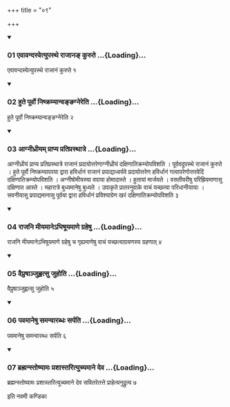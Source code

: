 +++
title = "०९"

+++

<div class="js_include" includetitle="true" newlevelforh1="3" unfilled="" url="/vedAH_yajuH/taittirIyam/sUtram/ApastambaH/shrautam/vishvAsa-prastutiH/14/09/01_evAvandasvetyupasthe_rAjAna~N_kurute.md">
<details open><summary><h3>01 एवावन्दस्वेत्युपस्थे राजानङ् कुरुते ...{Loading}...</h3></summary>

एवावन्दस्वेत्युपस्थे राजानं कुरुते १
</details>
</div>


<div class="js_include" includetitle="true" newlevelforh1="3" unfilled="" url="/vedAH_yajuH/taittirIyam/sUtram/ApastambaH/shrautam/vishvAsa-prastutiH/14/09/02_hute_pUrvo_niShkramyAnva~N~Nagnereti.md">
<details open><summary><h3>02 हुते पूर्वो निष्क्रम्यान्वङ्ङग्नेरेति ...{Loading}...</h3></summary>

हुते पूर्वो निष्क्रम्यान्वङ्ङग्नेरेति २
</details>
</div>


<div class="js_include" includetitle="true" newlevelforh1="3" unfilled="" url="/vedAH_yajuH/taittirIyam/sUtram/ApastambaH/shrautam/vishvAsa-prastutiH/14/09/03_AgnIdhrIyam_prApya_pratiprasthAtre.md">
<details open><summary><h3>03 आग्नीध्रीयम् प्राप्य प्रतिप्रस्थात्रे ...{Loading}...</h3></summary>

आग्नीध्रीयं प्राप्य प्रतिप्रस्थात्रे राजानं प्रदायोत्तरेणाग्नीध्रीयं दक्षिणातिक्रम्योपविशति । पूर्ववदुपस्थे राजानं कुरुते । हुते पूर्वो निष्क्रम्यापरया द्वारा हविर्धानं राजानं प्रपाद्याध्वर्यवे प्रदायोत्तरेण हविर्धानं गत्वापरेणोत्तरवेदिं दक्षिणातिक्रम्योपविशति । अग्नीषोमीयस्या वपाया होमादास्ते । हुतायां मार्जयते । वसतीवरीषु परिह्रियमाणासु दक्षिणात आस्ते । महारात्रे बुध्यमानेषु बुध्यते । उपाकृते प्रातरनुवाके वाचं यच्छत्या परिधानीयायाः । सवनीयासु प्रपाद्यमानासु पूर्वया द्वारा हविर्धानं प्रविश्याग्रेण खरं दक्षिणातिक्रम्योपविशति ३
</details>
</div>


<div class="js_include" includetitle="true" newlevelforh1="3" unfilled="" url="/vedAH_yajuH/taittirIyam/sUtram/ApastambaH/shrautam/vishvAsa-prastutiH/14/09/04_rAjani_mIyamAne-bhiShUyamANe_graheShu.md">
<details open><summary><h3>04 राजनि मीयमानेऽभिषूयमाणे ग्रहेषु ...{Loading}...</h3></summary>

राजनि मीयमानेऽभिषूयमाणे ग्रहेषु च गृह्यमाणेषु वाचं यच्छत्याग्रयणस्य ग्रहणात् ४
</details>
</div>


<div class="js_include" includetitle="true" newlevelforh1="3" unfilled="" url="/vedAH_yajuH/taittirIyam/sUtram/ApastambaH/shrautam/vishvAsa-prastutiH/14/09/05_vaipruShAnjuhvatsu_juhoti.md">
<details open><summary><h3>05 वैप्रुषाञ्जुह्वत्सु जुहोति ...{Loading}...</h3></summary>

वैप्रुषाञ्जुह्वत्सु जुहोति ५
</details>
</div>


<div class="js_include" includetitle="true" newlevelforh1="3" unfilled="" url="/vedAH_yajuH/taittirIyam/sUtram/ApastambaH/shrautam/vishvAsa-prastutiH/14/09/06_pavamAneShu_samanvArabdhaH_sarpati.md">
<details open><summary><h3>06 पवमानेषु समन्वारब्धः सर्पति ...{Loading}...</h3></summary>

पवमानेषु समन्वारब्धः सर्पति ६
</details>
</div>


<div class="js_include" includetitle="true" newlevelforh1="3" unfilled="" url="/vedAH_yajuH/taittirIyam/sUtram/ApastambaH/shrautam/vishvAsa-prastutiH/14/09/07_brahmanstoShyAmaH_prashAstarityuchyamAne_deva.md">
<details open><summary><h3>07 ब्रह्मन्स्तोष्यामः प्रशास्तरित्युच्यमाने देव ...{Loading}...</h3></summary>

ब्रह्मन्स्तोष्यामः प्रशास्तरित्युच्यमाने देव सवितरेतत्ते प्राहेत्यनुद्रुत्य ७
</details>
</div>



  
इति नवमी कण्डिका 
